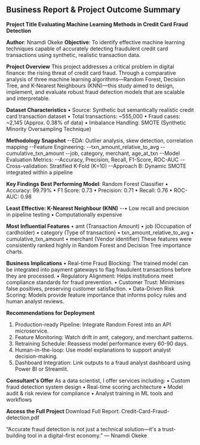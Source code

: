 ## Business Report & Project Outcome Summary

**Project Title Evaluating Machine Learning Methods in Credit Card Fraud Detection**

**Author**: Nnamdi Okeke
**Objective**: To identify effective machine learning techniques capable of accurately detecting fraudulent credit card transactions using synthetic, realistic transaction data.

 **Project Overview**
This project addresses a critical problem in digital finance: the rising threat of credit card fraud. Through a comparative analysis of three machine learning algorithms—Random Forest, Decision Tree, and K-Nearest Neighbours (KNN)—this study aimed to design, implement, and evaluate robust fraud detection models that are scalable and interpretable.

**Dataset Characteristics**
•	Source: Synthetic but semantically realistic credit card transaction dataset
•	Total transactions: ~555,000
•	Fraud cases: ~2,145 (Approx. 0.38% of data)
•	Imbalance Handling: SMOTE (Synthetic Minority Oversampling Technique)

**Methodology Snapshot**
--EDA: Outlier analysis, skew detection, correlation mapping
--Feature Engineering:
--txn_amount_relative_to_avg
--cumulative_txn_amount
--job, category, merchant, age_at_txn
--Model Evaluation Metrics:
--Accuracy, Precision, Recall, F1-Score, ROC-AUC
--Cross-validation: Stratified K-Fold (K=10)
--Approach B: Dynamic SMOTE integrated within a pipeline

 
 **Key Findings**
**Best Performing Model**: Random Forest Classifier
•	Accuracy: 99.79%
•	F1 Score: 0.73
•	Precision: 0.71
•	Recall: 0.76
•	ROC-AUC: 0.98

**Least Effective: K-Nearest Neighbour (KNN)**
--•	Low recall and precision in pipeline testing
•	Computationally expensive


**Most Influential Features**
•	amt (Transaction Amount)
•	job (Occupation of cardholder)
•	category (Type of transaction)
•	txn_amount_relative_to_avg
•	cumulative_txn_amount
•	merchant (Vendor identifier)
These features were consistently ranked highly in Random Forest and Decision Tree importance charts.


**Business Implications**
•	Real-time Fraud Blocking: The trained model can be integrated into payment gateways to flag fraudulent transactions before they are processed.
•	Regulatory Alignment: Helps institutions meet compliance standards for fraud prevention.
•	Customer Trust: Minimises false positives, preserving customer satisfaction.
•	Data-Driven Risk Scoring: Models provide feature importance that informs policy rules and human analyst reviews.


 **Recommendations for Deployment**
1.	Production-ready Pipeline: Integrate Random Forest into an API microservice.
2.	Feature Monitoring: Watch drift in amt, category, and merchant patterns.
3.	Retraining Schedule: Reassess model performance every 60-90 days.
4.	Human-in-the-loop: Use model explanations to support analyst decision-making.
5.	Dashboard Integration: Link outputs to a fraud analyst dashboard using Power BI or Streamlit.


**Consultant's Offer**
As a data scientist, I offer services including:
•	Custom fraud detection system design
•	Real-time scoring architecture 
•	Model audit & risk review for compliance
•	Analyst training in ML tools and workflows


**Access the Full Project**
Download Full Report: Credit-Card-Fraud-detection.pdf

“Accurate fraud detection is not just a technical solution—it's a trust-building tool in a digital-first economy.” — Nnamdi Okeke

